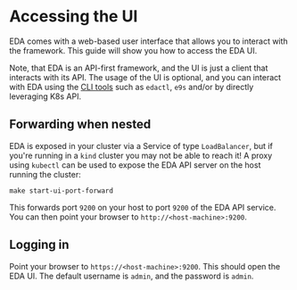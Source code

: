 # Accessing the UI

EDA comes with a web-based user interface that allows you to interact with the framework. This guide will show you how to access the EDA UI.

Note, that EDA is an API-first framework, and the UI is just a client that interacts with its API. The usage of the UI is optional, and you can interact with EDA using the [CLI tools](../user-guide/using-the-clis.md) such as `edactl`, `e9s` and/or by directly leveraging K8s API.

## Forwarding when nested

EDA is exposed in your cluster via a Service of type `LoadBalancer`, but if you're running in a `kind` cluster you may not be able to reach it! A proxy using `kubectl` can be used to expose the EDA API server on the host running the cluster:

```shell
make start-ui-port-forward
```

This forwards port `9200` on your host to port `9200` of the EDA API service. You can then point your browser to `http://<host-machine>:9200`.

## Logging in

Point your browser to `https://<host-machine>:9200`. This should open the EDA UI. The default username is `admin`, and the password is `admin`.
